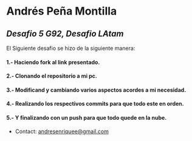# Andrés Peña Montilla
## _Desafio 5 G92, Desafio LAtam_

El Siguiente desafio se hizo de la siguiente manera:
#### 1.- Haciendo fork al link presentado.
#### 2.- Clonando el repositorio a mi pc.
#### 3.- Modificand y cambiando varios aspectos acordes a mi necesidad.
#### 4.- Realizando los respectivos commits para que todo este en orden.
#### 5.- Y finalizando con un push para que todo quede en la nube.

- Contact: andresenriquee@gmail.com